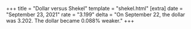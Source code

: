 +++
title = "Dollar versus Shekel"
template = "shekel.html"
[extra]
date = "September 23, 2021"
rate = "3.199"
delta = "On September 22, the dollar was 3.202. The dollar became 0.088% weaker."
+++
